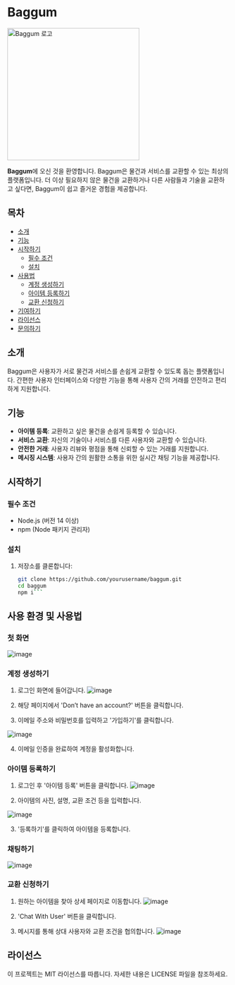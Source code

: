 # Baggum

<img src="https://github.com/user-attachments/assets/84eaf02a-5704-4aa7-9773-2fd53bcdf715" alt="Baggum 로고" width="300"/>

<!--!
[Baggum 로고](https://github.com/user-attachments/assets/84eaf02a-5704-4aa7-9773-2fd53bcdf715)
-->


**Baggum**에 오신 것을 환영합니다. Baggum은 물건과 서비스를 교환할 수 있는 최상의 플랫폼입니다. 더 이상 필요하지 않은 물건을 교환하거나 다른 사람들과 기술을 교환하고 싶다면, Baggum이 쉽고 즐거운 경험을 제공합니다.

## 목차

- [소개](#소개)
- [기능](#기능)
- [시작하기](#시작하기)
  - [필수 조건](#필수-조건)
  - [설치](#설치)
- [사용법](#사용법)
  - [계정 생성하기](#계정-생성하기)
  - [아이템 등록하기](#아이템-등록하기)
  - [교환 신청하기](#교환-신청하기)
- [기여하기](#기여하기)
- [라이선스](#라이선스)
- [문의하기](#문의하기)

## 소개

Baggum은 사용자가 서로 물건과 서비스를 손쉽게 교환할 수 있도록 돕는 플랫폼입니다. 간편한 사용자 인터페이스와 다양한 기능을 통해 사용자 간의 거래를 안전하고 편리하게 지원합니다.

## 기능

- **아이템 등록**: 교환하고 싶은 물건을 손쉽게 등록할 수 있습니다.
- **서비스 교환**: 자신의 기술이나 서비스를 다른 사용자와 교환할 수 있습니다.
- **안전한 거래**: 사용자 리뷰와 평점을 통해 신뢰할 수 있는 거래를 지원합니다.
- **메시징 시스템**: 사용자 간의 원활한 소통을 위한 실시간 채팅 기능을 제공합니다.

## 시작하기

### 필수 조건

- Node.js (버전 14 이상)
- npm (Node 패키지 관리자)

### 설치

1. 저장소를 클론합니다:
   ```bash
   git clone https://github.com/yourusername/baggum.git
   cd baggum
   npm i```

## 사용 환경 및 사용법
### 첫 화면
![image](https://github.com/user-attachments/assets/6b30175c-900b-4364-9db7-38752f0e6deb)

### 계정 생성하기

1. 로그인 화면에 들어갑니다.
![image](https://github.com/user-attachments/assets/873e5cee-d03a-45af-a628-d2387860a4e7)

2. 해당 페이지에서 'Don’t have an account?' 버튼을 클릭합니다.
3. 이메일 주소와 비밀번호를 입력하고 '가입하기'를 클릭합니다.

![image](https://github.com/user-attachments/assets/0a515685-e1e7-483c-aea6-584a411b135b)

4. 이메일 인증을 완료하여 계정을 활성화합니다.

### 아이템 등록하기

1. 로그인 후 '아이템 등록' 버튼을 클릭합니다.
![image](https://github.com/user-attachments/assets/d7e42fdf-c53b-4f26-8112-9e0385725b0e)

2. 아이템의 사진, 설명, 교환 조건 등을 입력합니다.

![image](https://github.com/user-attachments/assets/c34a2f93-dd51-48ed-90f7-fde547c050d8)

3. '등록하기'를 클릭하여 아이템을 등록합니다.


### 채팅하기
![image](https://github.com/user-attachments/assets/1ca8370e-a4ee-4e05-85ec-0d5cc463ee00)

### 교환 신청하기

1. 원하는 아이템을 찾아 상세 페이지로 이동합니다.
![image](https://github.com/user-attachments/assets/32827c7a-540c-4ea1-99f2-3b5a089206b1)

2. 'Chat With User' 버튼을 클릭합니다.
3. 메시지를 통해 상대 사용자와 교환 조건을 협의합니다.
![image](https://github.com/user-attachments/assets/90d9af58-eada-4244-89e2-757569c398ba)


## 라이선스
이 프로젝트는 MIT 라이선스를 따릅니다. 자세한 내용은 LICENSE 파일을 참조하세요.
